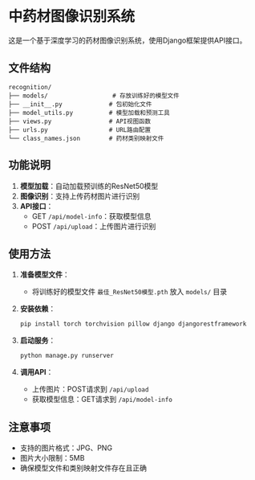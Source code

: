 # 中药材图像识别系统

这是一个基于深度学习的药材图像识别系统，使用Django框架提供API接口。

## 文件结构

```
recognition/
├── models/                  # 存放训练好的模型文件
├── __init__.py             # 包初始化文件
├── model_utils.py          # 模型加载和预测工具
├── views.py                # API视图函数
├── urls.py                 # URL路由配置
└── class_names.json        # 药材类别映射文件
```

## 功能说明

1. **模型加载**：自动加载预训练的ResNet50模型
2. **图像识别**：支持上传药材图片进行识别
3. **API接口**：
   - GET `/api/model-info`：获取模型信息
   - POST `/api/upload`：上传图片进行识别

## 使用方法

1. **准备模型文件**：
   - 将训练好的模型文件 `最佳_ResNet50模型.pth` 放入 `models/` 目录

2. **安装依赖**：
   ```bash
   pip install torch torchvision pillow django djangorestframework
   ```

3. **启动服务**：
   ```bash
   python manage.py runserver
   ```

4. **调用API**：
   - 上传图片：POST请求到 `/api/upload`
   - 获取模型信息：GET请求到 `/api/model-info`

## 注意事项

- 支持的图片格式：JPG、PNG
- 图片大小限制：5MB
- 确保模型文件和类别映射文件存在且正确 